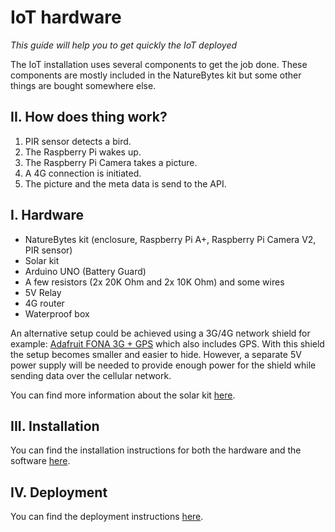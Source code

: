 # IoT hardware
*This guide will help you to get quickly the IoT deployed*

The IoT installation uses several components to get the job done. These
components are mostly included in the NatureBytes kit but some other
things are bought somewhere else.

## II. How does thing work?

1. PIR sensor detects a bird.
2. The Raspberry Pi wakes up.
3. The Raspberry Pi Camera takes a picture.
4. A 4G connection is initiated.
5. The picture and the meta data is send to the API.

## I. Hardware

- NatureBytes kit (enclosure, Raspberry Pi A+, Raspberry Pi Camera V2, PIR sensor)
- Solar kit
- Arduino UNO (Battery Guard)
- A few resistors (2x 20K Ohm and 2x 10K Ohm) and some wires
- 5V Relay
- 4G router
- Waterproof box

An alternative setup could be achieved using a 3G/4G network shield for example: [Adafruit FONA 3G + GPS](https://learn.adafruit.com/adafruit-fona-3g-cellular-gps-breakout/overview) which also includes GPS. With this shield the setup becomes smaller and easier to hide.
However, a separate 5V power supply will be needed to provide enough power for the shield while sending data over the cellular network.

You can find more information about the solar kit [here](https://github.com/oSoc17/code9000/hardware/SOLARKIT.md).

## III. Installation

You can find the installation instructions for both the hardware and the software [here](https://github.com/oSoc17/code9000/hardware/SETUP.md).

## IV. Deployment

You can find the deployment instructions [here](https://github.com/oSoc17/code9000/hardware/DEPLOYMENT.md).
